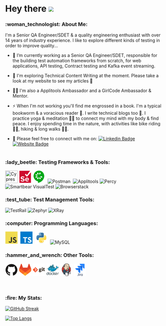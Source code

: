 <h1>
  Hey there
  <img src="https://media.giphy.com/media/hvRJCLFzcasrR4ia7z/giphy.gif" width="30px"/>
</h1>

<h3>:woman_technologist: About Me:</h3>

I'm a Senior QA Engineer/SDET & a quality engineering enthusiast with over 14 years of industry experience. I like to explore different kinds of testing in order to improve quality...

- :telescope: I’m currently working as a Senior QA Engineer/SDET, responsible for the building test automation frameworks from scratch, for web applications, API testing, Contract testing and Kafka event streaming.

- :seedling: I'm exploring Technical Content Writing at the moment. Please take a look at my website to see my articles :slightly_smiling_face:
  
- :woman_teacher: I'm also a Applitools Ambassador and a GirlCode Ambassador & Mentor.

- :zap: When I'm not working you'll find me engrossed in a book. I'm a typical bookworm & a voracious reader :book:. I write technical blogs too :pencil:. I practice yoga & meditation :lotus_position_woman: to connect my mind with my body & find peace. I enjoy spending time in the nature, with activities like bike riding :biking_woman:, hiking & long walks :walking_woman:.

- :speech_balloon: Please feel free to connect with me on: [![Linkedin Badge](https://img.shields.io/badge/LinkedIn-blue?style=for-the-badge&logo=linkedin&logoColor=white)](https://www.linkedin.com/in/lakshmi-a-nandakumar/) [![Website Badge](https://img.shields.io/badge/Website-black?style=for-the-badge&logo=medium&logoColor=white)](https://medium.com/@lakshmi.a.nandakumar)</br></br>

<h3>:lady_beetle: Testing Frameworks & Tools:</h3>

<div>
  <img src="https://github.com/simple-icons/simple-icons/blob/develop/icons/cypress.svg" title="Cypress" **alt="Cypress" width="40" height="40"/>
  <img src="https://github.com/devicons/devicon/blob/master/icons/selenium/selenium-original.svg" title="Selenium" **alt="Selenium" width="40" height="40"/>
  <!-- <img src="https://github.com/lakshminandakumar/lakshminandakumar/assets/24980790/35f9b0f0-e4fb-45d4-87be-c4470146858a" title="Playwright" alt="Playwright" width="50" height="40"/> -->
  <!-- <img src="https://github.com/lakshminandakumar/lakshminandakumar/assets/24980790/9683da4e-a54f-4e41-bd1b-4d70f7075d31" title="Webdriver IO" alt="Webdriver IO" width="50" height="40"/> -->
  <img src="https://github.com/devicons/devicon/blob/master/icons/cucumber/cucumber-plain.svg" title="Cucumber" alt="Cucumber" width="40" height="40"/>&nbsp;
  <img src="https://icomoon.io/iconsabf18a1/4/617.svg" title="Postman" alt="Postman" width="40" height="40"/>&nbsp;
  <img src="https://github.com/lakshminandakumar/lakshminandakumar/assets/24980790/70305e18-295b-4cd9-a3c4-3353289683b3" title="Applitools" alt="Applitools" width="40" height="40"/>
  <img src="https://github.com/lakshminandakumar/lakshminandakumar/assets/24980790/fa83dad7-3c90-4f31-9eff-8692d53eb65b" title="Percy" alt="Percy" width="40" height="40"/>
  <img src="https://static1.smartbear.co/smartbearbrand/media/images/logos/icons/vt_icon-clr.svg?ext=.svg" title="Smartbear VisualTest" alt="Smartbear VisualTest" width="40" height="40"/>
  <img src="https://github.com/lakshminandakumar/lakshminandakumar/assets/24980790/ab4f5355-5996-4c3d-9882-a86f88f4c47a" title="Browserstack" alt="Browserstack" width="40" height="40"/>
</div>


<h3>:test_tube: Test Management Tools:</h3>

<div>
  <img src="https://github.com/lakshminandakumar/lakshminandakumar/assets/24980790/efadec90-6789-443f-b2a6-4ed5db3b4b8e" title="TestRail" alt="TestRail" width="40" height="40"/>
  <img src="https://github.com/lakshminandakumar/lakshminandakumar/assets/24980790/6c2bca41-713b-4860-8892-63ab1317b91a" title="Zephyr" alt="Zephyr" width="40" height="40"/>
  <img src="https://github.com/lakshminandakumar/lakshminandakumar/assets/24980790/b830fb45-ff01-4df1-ac26-fe660023c07b" title="XRay" alt="XRay" width="45" height="40"/>
</div>

<h3>:computer: Programming Languages:</h3>

<div> 
  <img src="https://github.com/devicons/devicon/blob/master/icons/javascript/javascript-original.svg" title="JavaScript" alt="JavaScript" width="40" height="40"/>&nbsp;
  <img src="https://github.com/devicons/devicon/blob/master/icons/typescript/typescript-original.svg" title="TypeScript" alt="TypeScript" width="40" height="40"/>&nbsp;
  <img src="https://github.com/devicons/devicon/blob/master/icons/python/python-original.svg" title="Python" alt="Python" width="40" height="40"/>&nbsp;
  <img src="https://github.com/lakshminandakumar/lakshminandakumar/assets/24980790/d1af2cbd-217c-4b66-b7d0-4feada1a3d60" title="MySQL"  alt="MySQL" width="50" height="40"/>&nbsp;
</div>

<h3>:hammer_and_wrench: Other Tools:</h3>

<div>
  <!-- <img src="https://github.com/devicons/devicon/blob/master/icons/amazonwebservices/amazonwebservices-original-wordmark.svg" title="AWS" alt="AWS" width="40" height="40"/>&nbsp; -->
  <img src="https://github.com/devicons/devicon/blob/master/icons/github/github-original.svg" title="GitHub" **alt="GitHub" width="40" height="40"/>
  <img src="https://github.com/devicons/devicon/blob/master/icons/gitlab/gitlab-original.svg" title="GitLab" **alt="GitLab" width="40" height="40"/>
  <img src="https://github.com/devicons/devicon/blob/master/icons/git/git-original-wordmark.svg" title="Git" **alt="Git" width="40" height="40"/>
  <img src="https://github.com/devicons/devicon/blob/master/icons/docker/docker-original-wordmark.svg" title="Docker" **alt="Docker" width="40" height="40"/>
  <img src="https://github.com/devicons/devicon/blob/master/icons/jenkins/jenkins-original.svg" title="Jenkins" **alt="Jenkins" width="40" height="40"/>
  <img src="https://github.com/devicons/devicon/blob/master/icons/jira/jira-original-wordmark.svg" title="Jira" **alt="Jira" width="40" height="40"/>
</div>
</br></br>
<h3>:fire: My Stats:</h3>

[![GitHub Streak](http://github-readme-streak-stats.herokuapp.com?user=lakshminandakumar&theme=rose&background=1c00ff00&border=000000&stroke=000000)](https://git.io/streak-stats)

[![Top Langs](https://github-readme-stats.vercel.app/api/top-langs/?username=lakshminandakumar&theme=shadow_red&background=ffffff)](https://github.com/anuraghazra/github-readme-stats)

<!-- <h3>:writing_hand: Blog Posts:</h3> -->

<!-- BLOG-POST-LIST:START -->
<!-- BLOG-POST-LIST:END -->




